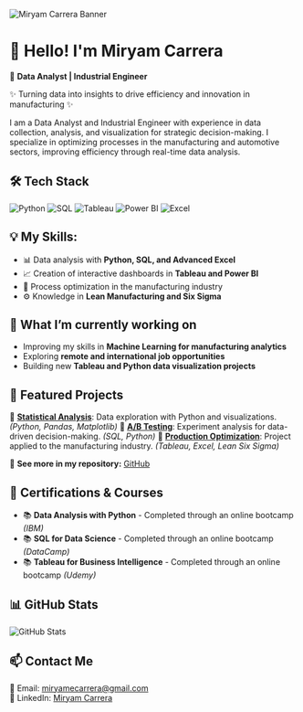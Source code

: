 ![Miryam Carrera Banner](https://github.com/user-attachments/assets/440174bf-18f8-4551-8e6f-d6c6e6983faa)
# 👋 Hello! I'm Miryam Carrera

🚀 **Data Analyst | Industrial Engineer**

✨ Turning data into insights to drive efficiency and innovation in manufacturing ✨

I am a Data Analyst and Industrial Engineer with experience in data collection, analysis, and visualization for strategic decision-making. I specialize in optimizing processes in the manufacturing and automotive sectors, improving efficiency through real-time data analysis.

## 🛠️ **Tech Stack**
![Python](https://img.shields.io/badge/Python-3776AB?style=for-the-badge&logo=python&logoColor=white)
![SQL](https://img.shields.io/badge/SQL-4479A1?style=for-the-badge&logo=postgresql&logoColor=white)
![Tableau](https://img.shields.io/badge/Tableau-E97627?style=for-the-badge&logo=tableau&logoColor=white)
![Power BI](https://img.shields.io/badge/Power%20BI-F2C811?style=for-the-badge&logo=powerbi&logoColor=black)
![Excel](https://img.shields.io/badge/Excel-217346?style=for-the-badge&logo=microsoft-excel&logoColor=white)

## 💡 **My Skills:**
- 📊 Data analysis with **Python, SQL, and Advanced Excel**
- 📈 Creation of interactive dashboards in **Tableau and Power BI**
- 🔧 Process optimization in the manufacturing industry
- ⚙️ Knowledge in **Lean Manufacturing and Six Sigma**

## 🔧 **What I’m currently working on**
- Improving my skills in **Machine Learning for manufacturing analytics**
- Exploring **remote and international job opportunities**
- Building new **Tableau and Python data visualization projects**

## 📌 **Featured Projects**

🔹 **[Statistical Analysis](#)**: Data exploration with Python and visualizations. *(Python, Pandas, Matplotlib)*
🔹 **[A/B Testing](#)**: Experiment analysis for data-driven decision-making. *(SQL, Python)*
🔹 **[Production Optimization](#)**: Project applied to the manufacturing industry. *(Tableau, Excel, Lean Six Sigma)*

📂 **See more in my repository:** [GitHub](https://github.com/MiryamCarrera91)

## 📜 **Certifications & Courses**
- 📚 **Data Analysis with Python** - Completed through an online bootcamp *(IBM)*
- 📚 **SQL for Data Science** - Completed through an online bootcamp *(DataCamp)*
- 📚 **Tableau for Business Intelligence** - Completed through an online bootcamp *(Udemy)*

## 📊 **GitHub Stats**
![GitHub Stats](https://github-readme-stats.vercel.app/api?username=MiryamCarrera91&show_icons=true&theme=dracula)

## 📫 **Contact Me**
📧 Email: miryamecarrera@gmail.com  
💼 LinkedIn: [Miryam Carrera](https://www.linkedin.com/in/miryamcarrera91/)
